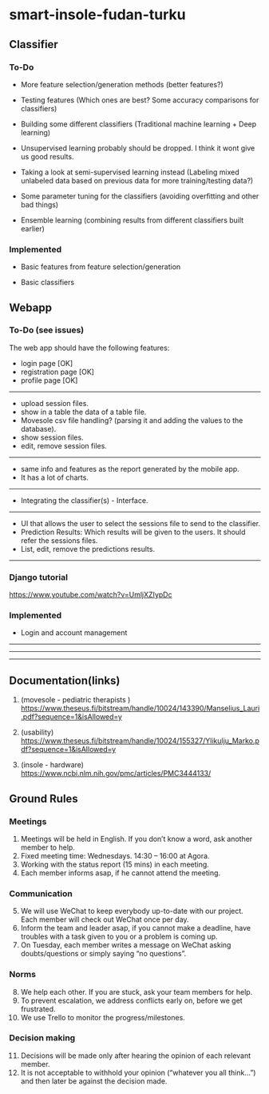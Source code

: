 # smart-insole-fudan-turku

## Classifier

### To-Do

- More feature selection/generation methods (better features?)

- Testing features (Which ones are best? Some accuracy comparisons for classifiers)

- Building some different classifiers (Traditional machine learning + Deep learning)

- Unsupervised learning probably should be dropped. I think it wont give us good results.

- Taking a look at semi-supervised learning instead (Labeling mixed unlabeled data based on previous data for more training/testing data?)

- Some parameter tuning for the classifiers (avoiding overfitting and other bad things)

- Ensemble learning (combining results from different classifiers built earlier)

### Implemented

- Basic features from feature selection/generation

- Basic classifiers


## Webapp

### To-Do (see issues)

The web app should have the following features:

- login page [OK]
- registration page [OK]
- profile page [OK]

---

- upload session files.
- show in a table the data of a table file.
- Movesole csv file handling? (parsing it and adding the values to the database).
- show session files.
- edit, remove session files.

---

- same info and features as the report generated by the mobile app.
- It has a lot of charts.

---

- Integrating the classifier(s) - Interface.

---

- UI that allows the user to select the sessions file to send to the classifier.
- Prediction Results: Which results will be given to the users. It should refer the sessions files.
- List, edit, remove the predictions results.


---


### Django tutorial

https://www.youtube.com/watch?v=UmljXZIypDc

### Implemented
- Login and account management



---
---
---


## Documentation(links)

1. (movesole - pediatric therapists ) https://www.theseus.fi/bitstream/handle/10024/143390/Manselius_Lauri.pdf?sequence=1&isAllowed=y

2. (usability) https://www.theseus.fi/bitstream/handle/10024/155327/Ylikulju_Marko.pdf?sequence=1&isAllowed=y

3. (insole - hardware) https://www.ncbi.nlm.nih.gov/pmc/articles/PMC3444133/


## Ground Rules

### Meetings

1.	Meetings will be held in English. If you don’t know a word, ask another member to help.
2.	Fixed meeting time:  Wednesdays. 14:30 – 16:00 at Agora.
3.	Working with the status report (15 mins) in each meeting.
4.	Each member informs asap, if he cannot attend the meeting.

### Communication

5.	We will use WeChat to keep everybody up-to-date with our project. 
	Each member will check out WeChat once per day.
6.	Inform the team and leader asap, if you cannot make a deadline, have troubles with a task given to you or a problem is coming up.
7.	On Tuesday, each member writes a message on WeChat asking doubts/questions or simply saying “no questions”.

### Norms

8.	We help each other. If you are stuck, ask your team members for help.
9.	To prevent escalation, we address conflicts early on, before we get frustrated.
10.	We use Trello to monitor the progress/milestones.

### Decision making

11.	Decisions will be made only after hearing the opinion of each relevant member.
12.	It is not acceptable to withhold your opinion (“whatever you all think…”) and then later be against the decision made.
